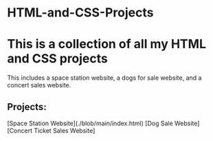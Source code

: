 # HTML-and-CSS-Projects
<h1> This is a collection of all my HTML and CSS projects</h1>

<p>This includes a space station website, a dogs for sale website, and a concert sales website.</p>

<h2> Projects: </h2>
[Space Station Website](./blob/main/index.html)
[Dog Sale Website]
[Concert Ticket Sales Website]
